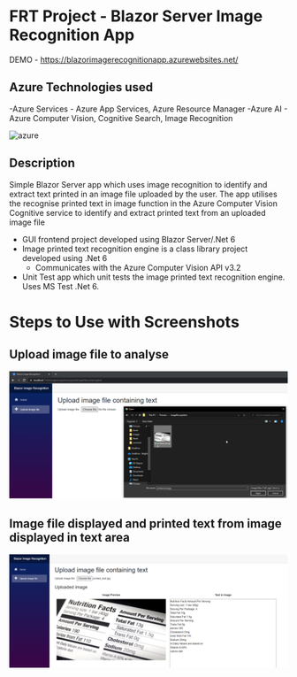 # FRT Project - Blazor Server Image Recognition App
DEMO - https://blazorimagerecognitionapp.azurewebsites.net/

## Azure Technologies used
 -Azure Services - Azure App Services, Azure Resource Manager 
 -Azure AI - Azure Computer Vision, Cognitive Search, Image Recognition
 
 ![azure](https://github.com/bhoomikamittal8/Future_Ready_Talent/assets/134505091/f7381171-9491-48c4-bbdf-0b3f3703e248)

## Description

Simple Blazor Server app which uses image recognition to identify and extract text printed in an image file uploaded by the user.  The app utilises the recognise printed text in image function in the Azure Computer Vision Cognitive service to identify and extract printed text from an uploaded image file

* GUI frontend project developed using Blazor Server/.Net 6
* Image printed text recognition engine is a class library project developed using .Net 6
   * Communicates with the Azure Computer Vision API v3.2
* Unit Test app which unit tests the image printed text recognition engine.  Uses MS Test .Net 6.

# Steps to Use with Screenshots
## Upload image file to analyse

![](BlazorServerImageRecognitionApp/wwwroot/images/UploadImageFile.png)

## Image file displayed and printed text from image displayed in text area

![](BlazorServerImageRecognitionApp/wwwroot/images/PrintedTextDisplayed.png)
